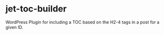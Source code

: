 # jet-toc-builder
WordPress Plugin for including a TOC based on the H2-4 tags in a post for a given ID.
